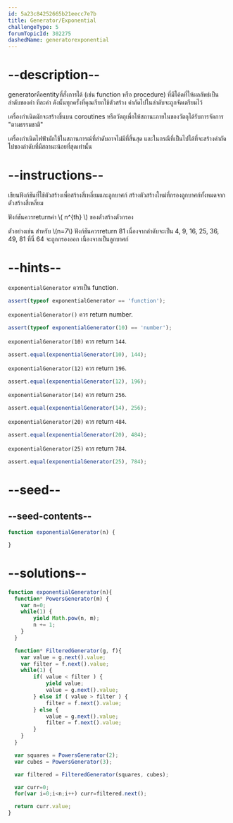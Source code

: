 ```yaml
---
id: 5a23c84252665b21eecc7e7b
title: Generator/Exponential
challengeType: 5
forumTopicId: 302275
dashedName: generatorexponential
---
```


# --description--
generatorคือentityที่สั่งการได้ (เช่น function หรือ procedure) ที่มีโค้ดที่ให้ผลลัพธ์เป็นลำดับของค่า ทีละค่า ดังนั้นทุกครั้งที่คุณเรียกใช้ตัวสร้าง ค่าถัดไปในลำดับจะถูกจัดเตรียมไว้

เครื่องกำเนิดมักจะสร้างขึ้นบน coroutines หรือวัตถุเพื่อให้สถานะภายในของวัตถุได้รับการจัดการ "ตามธรรมชาติ"

เครื่องกำเนิดไฟฟ้ามักใช้ในสถานการณ์ที่ลำดับอาจไม่มีที่สิ้นสุด และในกรณีที่เป็นไปได้ที่จะสร้างค่าถัดไปของลำดับที่มีสถานะน้อยที่สุดเท่านั้น

# --instructions--

เขียนฟังก์ชันที่ใช้ตัวสร้างเพื่อสร้างสี่เหลี่ยมและลูกบาศก์ สร้างตัวสร้างใหม่ที่กรองลูกบาศก์ทั้งหมดจากตัวสร้างสี่เหลี่ยม

ฟังก์ชันควรreturnค่า \\( n^{th} \\) ของตัวสร้างตัวกรอง

ตัวอย่างเช่น สำหรับ \\(n=7\\) ฟังก์ชันควรreturn 81 เนื่องจากลำดับจะเป็น 4, 9, 16, 25, 36, 49, 81 ที่นี่ 64 จะถูกกรองออก เนื่องจากเป็นลูกบาศก์ 

# --hints--

`exponentialGenerator` ควรเป็น function.

```js
assert(typeof exponentialGenerator == 'function');
```

`exponentialGenerator()` ควร return number.

```js
assert(typeof exponentialGenerator(10) == 'number');
```

`exponentialGenerator(10)` ควร return `144`.

```js
assert.equal(exponentialGenerator(10), 144);
```

`exponentialGenerator(12)` ควร return `196`.

```js
assert.equal(exponentialGenerator(12), 196);
```

`exponentialGenerator(14)` ควร return `256`.

```js
assert.equal(exponentialGenerator(14), 256);
```

`exponentialGenerator(20)` ควร return `484`.

```js
assert.equal(exponentialGenerator(20), 484);
```

`exponentialGenerator(25)` ควร return `784`.

```js
assert.equal(exponentialGenerator(25), 784);
```

# --seed--

## --seed-contents--

```js
function exponentialGenerator(n) {

}
```

# --solutions--

```js
function exponentialGenerator(n){
  function* PowersGenerator(m) {
    var n=0;
    while(1) {
        yield Math.pow(n, m);
        n += 1;
    }
  }

  function* FilteredGenerator(g, f){
    var value = g.next().value;
    var filter = f.next().value;
    while(1) {
        if( value < filter ) {
            yield value;
            value = g.next().value;
        } else if ( value > filter ) {
            filter = f.next().value;
        } else {
            value = g.next().value;
            filter = f.next().value;
        }
    }
  }

  var squares = PowersGenerator(2);
  var cubes = PowersGenerator(3);

  var filtered = FilteredGenerator(squares, cubes);

  var curr=0;
  for(var i=0;i<n;i++) curr=filtered.next();

  return curr.value;
}
```

